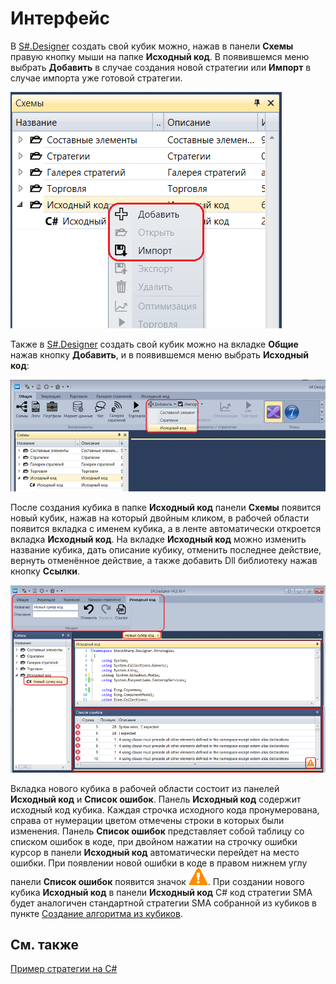 # Интерфейс

В [S\#.Designer](Designer.md) создать свой кубик можно, нажав в панели **Схемы** правую кнопку мыши на папке **Исходный код**. В появившемся меню выбрать **Добавить** в случае создания новой стратегии или **Импорт** в случае импорта уже готовой стратегии.

![Designer The creation of the cube containing the source code 00](../images/Designer_creation_of_element_containing_source_code_00.png)

Также в [S\#.Designer](Designer.md) создать свой кубик можно на вкладке **Общие** нажав кнопку **Добавить**, и в появившемся меню выбрать **Исходный код**:

![Designer The creation of the cube containing the source code 01](../images/Designer_creation_of_element_containing_source_code_01.png)

После создания кубика в папке **Исходный код** панели **Схемы** появится новый кубик, нажав на который двойным кликом, в рабочей области появится вкладка с именем кубика, а в ленте автоматически откроется вкладка **Исходный код**. На вкладке **Исходный код** можно изменить название кубика, дать описание кубику, отменить последнее действие, вернуть отменённое действие, а также добавить Dll библиотеку нажав кнопку **Ссылки**.

![Designer The creation of the cube containing the source code 02](../images/Designer_creation_of_element_containing_source_code_02.png)

Вкладка нового кубика в рабочей области состоит из панелей **Исходный код** и **Список ошибок**. Панель **Исходный код** содержит исходный код кубика. Каждая строчка исходного кода пронумерована, справа от нумерации цветом отмечены строки в которых были изменения. Панель **Список ошибок** представляет собой таблицу со списком ошибок в коде, при двойном нажатии на строчку ошибки курсор в панели **Исходный код** автоматически перейдет на место ошибки. При появлении новой ошибки в коде в правом нижнем углу панели **Список ошибок** появится значок ![Designer The creation of the cube containing the source code 03](../images/Designer_creation_of_element_containing_source_code_03.png). При создании нового кубика **Исходный код** в панели **Исходный код** C\# код стратегии SMA будет аналогичен стандартной стратегии SMA собранной из кубиков в пункте [Создание алгоритма из кубиков](Designer_Algorithm_creation_of_elements.md).

## См. также

[Пример стратегии на C\#](Designer_Creating_strategy_from_source_code.md)
